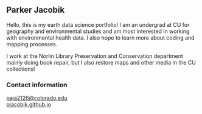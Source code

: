 ## Parker Jacobik

Hello, this is my earth data science portfolio! I am an undergrad at CU for geography and environmental studies and am most interested in working with environmental health data. I also hope to learn more about coding and mapping processes.

I work at the Norlin Library Preservation and Conservation department mainly doing book repair, but I also restore maps and other media in the CU collections! 

### Contact information
  paja2126@colorado.edu\
  [pjacobik.github.io](https://pjacobik.github.io/)

